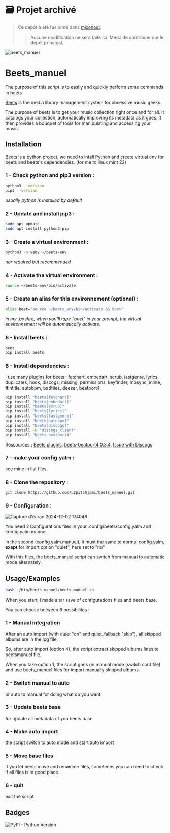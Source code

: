 # 🗃️ Projet archivé

> Ce dépôt a été fusionné dans [mixonaut](https://github.com/u2pitchjami/mixonaut).
>
>
> > Aucune modification ne sera faite ici. Merci de contribuer sur le dépôt principal.



![beets_manuel](https://socialify.git.ci/u2pitchjami/beets_manuel/image?description=1&language=1&logo=https%3A%2F%2Fgreen-berenice-35.tiiny.site%2Fimage2vector-3.svg&name=1&owner=1&pattern=Charlie%20Brown&stargazers=1&theme=Dark)

# Beets_manuel

The purpose of this script is to easily and quickly perform some commands in beets


[Beets](https://beets.io/) is the media library management system for obsessive music geeks.

The purpose of beets is to get your music collection right once and for all. It catalogs your collection, automatically improving its metadata as it goes. It then provides a bouquet of tools for manipulating and accessing your music..


## Installation

Beets is a python project, we need to intall Python and create virtual env for beets and beets's dependencies. (for me to linux mint 22)

### 1 - Check python and pip3 version :
```bash
python3 --version
pip3 --version
```
_usually python is installed by default_
### 2 - Update and install pip3 :
```bash
sudo apt update
sudo apt install python3-pip
```    
### 3 - Create a virtual environment :
```bash
python3 -m venv ~/beets-env
```    
_nor required but recommended_

### 4 - Activate the virtual environment :
```bash
source ~/beets-env/bin/activate
```    
### 5 - Create an alias for this environnement (optional) :
```bash
alias beet="source ~/beets_env/bin/activate && beet"
```    
_in my .bashrc, when you'll tape "beet" in your prompt, the virtual environnement will be automatically activate._

### 6 - Install beets :
```bash
beet
pip install beets
```    

### 6 - Install dependencies :
I use many plugins for beets : fetchart, embedart, scrub, lastgenre, lyrics, duplicates, hook, discogs, missing, permissions, keyfinder, mbsync, inline, ftintitle, autobpm, badfiles, deezer, beatport4.
```bash
pip install "beets[fetchart]"
pip install "beets[embedart]"
pip install "beets[scrub]"
pip install "beets[lyrics]"
pip install "beets[lastgenre]"
pip install "beets[autobpm]"
pip install "beets[discogs]"
pip install -U "discogs_client"
pip install "beets-beatport4"
```
Ressources : [Beets plugins](https://beets.readthedocs.io/en/stable/plugins/index.html), [beets-beatport4 0.3.4](https://pypi.org/project/beets-beatport4/), [Issue with Discogs](https://github.com/beetbox/beets/issues/1867#issuecomment-195074596)

### 7 - make your config.yalm :

see mine in list files.

### 8 - Clone the repository :
```bash
git clone https://github.com/u2pitchjami/beets_manuel.git
```    
### 9 - Configuration :

![Capture d'écran 2024-12-02 174046](https://github.com/user-attachments/assets/4b155b28-53a5-4a8e-aefe-583c2b763f73)

You need 2 Configurations files in your .config/beets/config.yalm and config.yalm.manuel

in the second (config.yalm.manuel), it must the same to normal config.yalm, **exept** for import option "quiet", here set to "no"

With this files, the beets_manuel script can switch from manual to automatic mode alternately.
## Usage/Examples

```bash
bash ~/bin/beets_manuel/beets_manuel.sh
```

When you start, i made a tar save of configurations files and beets base.

You can choose between 6 possibilites :

### 1 - Manual integration

After an auto import (with quiet "on" and quiet_fallback "skip"), all skipped albums are in the log file.

So, after auto import (option 4), the script extract skipped albums lines to beetsmanuel file.

When you take option 1, the script goes on manual mode (switch conf file) and use beets_manuel files for import manually skipped albums.

### 2 - Switch manual to auto

or auto to manual for doing what do you want.

### 3 - Update beets base

for update all metadata of you beets base

### 4 - Make auto import

the script switch to auto mode and start auto import 

### 5 - Move base files

if you let beets move and renamme files, sometimes you can need to check if all files is in good place.

### 6 - quit

exit the script
## Badges

![PyPI - Python Version](https://img.shields.io/pypi/pyversions/beets)

